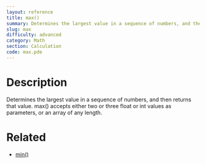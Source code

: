 ```yaml
---
layout: reference
title: max()
summary: Determines the largest value in a sequence of numbers, and then returns that value
slug: max
difficulty: advanced
category: Math
section: Calculation
code: max.pde
---
```


# Description

Determines the largest value in a sequence of numbers, and then returns that value. max() accepts either two or three float or int values as parameters, or an array of any length.
# Related

- [min()](min.html)

